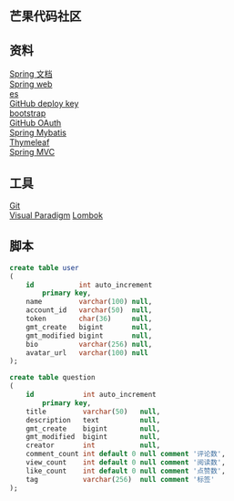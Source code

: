 ## 芒果代码社区  

## 资料  
[Spring 文档](http://spring.io/guides)  
[Spring web](http://spring.io/guides/gs/serving-web-content/)  
[es](https://elasticsearch.cn/explore)  
[GitHub deploy key](https://developer.github.com/v3/guides/managing-deploy-keys/#deploy-keys)  
[bootstrap](https://v3.bootcss.com/getting-started/)  
[GitHub OAuth](https://docs.github.com/en/apps/oauth-apps/building-oauth-apps/creating-an-oauth-app)  
[Spring Mybatis](https://docs.spring.io/spring-boot/docs/2.0.0.RC1/reference/htmlsingle/#boot-features-embedded-database-support)  
[Thymeleaf](https://www.thymeleaf.org/documentation.html)  
[Spring MVC](https://docs.spring.io/spring/docs)  

## 工具  
[Git](http://git-scm.com/download)  
[Visual Paradigm](http://www.visual-paradigm.com)
[Lombok](http://www.projectlombok.org)

## 脚本
```sql
create table user
(
    id           int auto_increment
        primary key,
    name         varchar(100) null,
    account_id   varchar(50)  null,
    token        char(36)     null,
    gmt_create   bigint       null,
    gmt_modified bigint       null,
    bio          varchar(256) null,
    avatar_url   varchar(100) null
);

create table question
(
    id            int auto_increment
        primary key,
    title         varchar(50)   null,
    description   text          null,
    gmt_create    bigint        null,
    gmt_modified  bigint        null,
    creator       int           null,
    comment_count int default 0 null comment '评论数',
    view_count    int default 0 null comment '阅读数',
    like_count    int default 0 null comment '点赞数',
    tag           varchar(256)  null comment '标签'
);


```